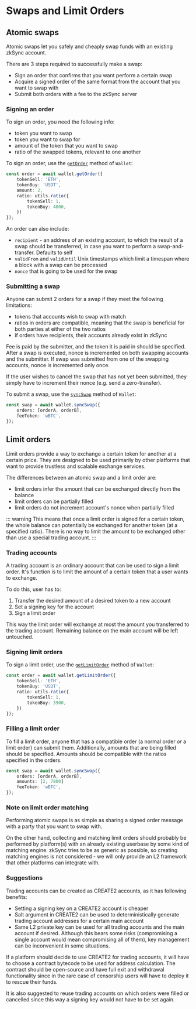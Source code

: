# Swaps and Limit Orders

## Atomic swaps

Atomic swaps let you safely and cheaply swap funds with an existing zkSync account.

There are 3 steps required to successfully make a swap:
- Sign an order that confirms that you want perform a certain swap
- Acquire a signed order of the same format from the account that you want to swap with
- Submit both orders with a fee to the zkSync server

### Signing an order

To sign an order, you need the following info:
- token you want to swap
- token you want to swap for
- amount of the token that you want to swap
- ratio of the swapped tokens, relevant to one another

To sign an order, use the [`getOrder`](../api/sdk/js/accounts.md#signing-orders) method of `Wallet`:

```typescript
const order = await wallet.getOrder({
    tokenSell: 'ETH',
    tokenBuy: 'USDT',
    amount: 2,
    ratio: utils.ratio({
        tokenSell: 1,
        tokenBuy: 4000,
    })
});
```

An order can also include:
- `recipient` - an address of an existing account, to which the result of a swap should be transferred, in case you want to perform a swap-and-transfer. Defaults to self
- `validFrom` and `validUntil` Unix timestamps which limit a timespan where a block with a swap can be processed
- `nonce` that is going to be used for the swap

### Submitting a swap

Anyone can submit 2 orders for a swap if they meet the following limitations:
- tokens that accounts wish to swap with match
- ratios in orders are compatible, meaning that the swap is beneficial for both parties at either of the two ratios
- if orders have recipients, their accounts already exist in zkSync

Fee is paid by the submitter, and the token it is paid in should be specified.
After a swap is executed, nonce is incremented on both swapping accounts and the submitter.
If swap was submitted from one of the swapping accounts, nonce is incremented only once.

If the user wishes to cancel the swap that has not yet been submitted, they simply have to increment their nonce (e.g. send a zero-transfer).

To submit a swap, use the [`syncSwap`](../api/sdk/js/accounts.md#submitting-a-swap) method of `Wallet`:

```typescript
const swap = await wallet.syncSwap({
    orders: [orderA, orderB],
    feeToken: 'wBTC',
});
```

## Limit orders

Limit orders provide a way to exchange a certain token for another at a certain price.
They are designed to be used primarily by other platforms that want to provide trustless and scalable exchange services.

The differences between an atomic swap and a limit order are:
- limit orders infer the amount that can be exchanged directly from the balance
- limit orders can be partially filled
- limit orders do not increment account's nonce when partially filled

::: warning 
This means that once a limit order is signed for a certain token, the whole balance can potentially be exchanged for another token (at a specified ratio).
There is no way to limit the amount to be exchanged other than use a special trading account.
:::

### Trading accounts

A trading account is an ordinary account that can be used to sign a limit order. 
It's function is to limit the amount of a certain token that a user wants to exchange.

To do this, user has to:
1. Transfer the desired amount of a desired token to a new account
2. Set a signing key for the account
3. Sign a limit order

This way the limit order will exchange at most the amount you transferred to the trading account. 
Remaining balance on the main account will be left untouched.

### Signing limit orders

To sign a limit order, use the [`getLimitOrder`](../api/sdk/js/accounts.md#signing-orders) method of `Wallet`:

```typescript
const order = await wallet.getLimitOrder({
    tokenSell: 'ETH',
    tokenBuy: 'USDT',
    ratio: utils.ratio({
        tokenSell: 1,
        tokenBuy: 3900,
    })
});
```

### Filling a limit order

To fill a limit order, anyone that has a compatible order (a normal order _or_ a limit order) can submit them.
Additionally, amounts that are being filled should be specified.
Amounts should be compatible with the ratios specified in the orders.

```typescript
const swap = await wallet.syncSwap({
    orders: [orderA, orderB],
    amounts: [2, 7800]
    feeToken: 'wBTC',
});
```

### Note on limit order matching

Performing atomic swaps is as simple as sharing a signed order message with a party that you want to swap with.

On the other hand, collecting and matching limit orders should probably be performed by platform(s)
with an already existing userbase by some kind of matching engine. zkSync tries to be as generic as possible,
so creating matching engines is not considered - we will only provide an L2 framework that other platforms can integrate with.

### Suggestions

Trading accounts can be created as CREATE2 accounts, as it has following benefits:

- Setting a signing key on a CREATE2 account is cheaper
- Salt argument in CREATE2 can be used to deterministically generate trading account addresses for a certain main account
- Same L2 private key can be used for all trading accounts and the main account if desired.
  Although this bears some risks (compromising a single account would mean compromising all of them), key management can be inconvenient in some situations. 

If a platform should decide to use CREATE2 for trading accounts, it will have to choose a contract bytecode to be used for address calculation.
The contract should be open-source and have full exit and withdrawal functionality since in the rare case of censorship users will have to deploy it to rescue their funds.

It is also suggested to reuse trading accounts on which orders were filled or cancelled since this way a signing key would not have to be set again.

